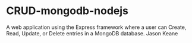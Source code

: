 # CRUD-mongodb-nodejs
A web application using the Express framework where a user can Create, Read, Update, or Delete entries in a MongoDB database.
Jason Keane
